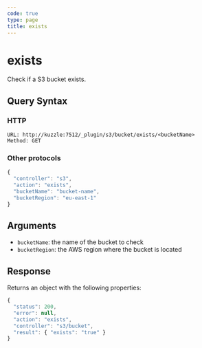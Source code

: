 ```yaml
---
code: true
type: page
title: exists
---
```


# exists

Check if a S3 bucket exists.

## Query Syntax

### HTTP

```http
URL: http://kuzzle:7512/_plugin/s3/bucket/exists/<bucketName>
Method: GET
```

### Other protocols 

```js
{
  "controller": "s3",
  "action": "exists",
  "bucketName": "bucket-name",
  "bucketRegion": "eu-east-1"
}
```

## Arguments

- `bucketName`: the name of the bucket to check
- `bucketRegion`: the AWS region where the bucket is located 

## Response

Returns an object with the following properties:

```js
{
  "status": 200,
  "error": null,
  "action": "exists",
  "controller": "s3/bucket",
  "result": { "exists": "true" }
}
```
